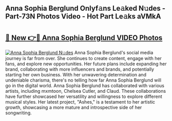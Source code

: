 ## Anna Sophia Berglund Onlyf𝚊ns Le𝚊ked N𝚞des - Part-73N Photos Video - Hot Part Le𝚊ks aVMkA

# <h2><a href="http://ab85670.deff.icu/?id=Anna+Sophia+Berglund">🔗 New 👉🔴 Anna Sophia Berglund VIDEO Photos</a></h2>

[![Anna Sophia Berglund N𝚞des](https://i.imgur.com/rIISA9y.gif)](http://ab85670.deff.icu/?id=Anna+Sophia+Berglund)
Anna Sophia Berglund's social media journey is far from over. She continues to create content, engage with her fans, and explore new opportunities. Her future plans include expanding her brand, collaborating with more influencers and brands, and potentially starting her own business. With her unwavering determination and undeniable charisma, there's no telling how far Anna Sophia Berglund will go in the digital world. Anna Sophia Berglund has collaborated with various artists, including mxmtoon, Chelsea Cutler, and Claud. These collaborations have further showcased her versatility and willingness to explore different musical styles. Her latest project, "Ashes," is a testament to her artistic growth, showcasing a more mature and introspective side of her songwriting.
